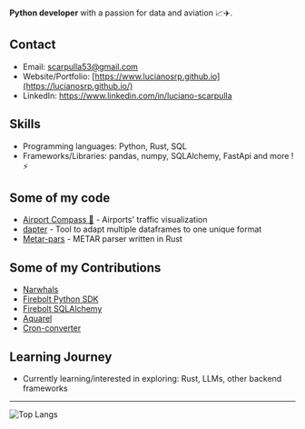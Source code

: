 
**Python developer** with a passion for data and aviation 📈✈️.

## Contact

* Email: scarpulla53@gmail.com
* Website/Portfolio: [https://www.lucianosrp.github.io](https://lucianosrp.github.io/)
* LinkedIn: https://www.linkedin.com/in/luciano-scarpulla

## Skills

* Programming languages: Python, Rust, SQL
* Frameworks/Libraries: pandas, numpy, SQLAlchemy, FastApi and more ! ⚡

## Some of my code
- [Airport Compass 🧭](https://github.com/lucianosrp/airport-compass) - Airports' traffic visualization
- [dapter](https://github.com/lucianosrp/dapter) - Tool to adapt multiple dataframes to one unique format
- [Metar-pars](https://github.com/lucianosrp/metar-pars) - METAR parser written in Rust

## Some of my Contributions

* [Narwhals](https://github.com/narwhals-dev/narwhals)
* [Firebolt Python SDK](https://github.com/firebolt-db/firebolt-python-sdk)
* [Firebolt SQLAlchemy](https://github.com/firebolt-db/firebolt-sqlalchemy)
* [Aquarel](https://github.com/lgienapp/aquarel)
* [Cron-converter](https://github.com/Sonic0/cron-converter)


## Learning Journey

* Currently learning/interested in exploring: Rust, LLMs, other backend frameworks
----

![Top Langs](https://github-readme-stats.vercel.app/api/top-langs/?username=lucianosrp&langs_count=8&theme=ayu-mirage&card_width=200)
